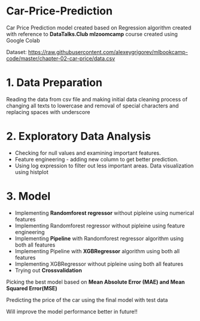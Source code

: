 # Car-Price-Prediction
Car Price Prediction model created based on Regression algorithm created with reference to **DataTalks.Club mlzoomcamp** course created using Google Colab


Dataset: https://raw.githubusercontent.com/alexeygrigorev/mlbookcamp-code/master/chapter-02-car-price/data.csv

# 1. **Data Preparation**

Reading the data from csv file and making initial data cleaning process of changing all texts to lowercase and removal of special characters and replacing spaces with underscore
      
# 2. **Exploratory Data Analysis**

* Checking for null values and examining important features.
* Feature engineering - adding new column to get better prediction.
* Using log expression to filter out  less important areas. Data visualization using histplot
      
# 3. **Model**
      
* Implementing **Randomforest regressor** without pipleine using numerical features   
* Implementing Randomforest regressor without pipleine using feature engineering     
* Implementing **Pipeline** with Randomforest regressor algorithm using both all features     
* Implementing Pipeline with **XGBRegressor** algorithm using both all features     
* Implementing XGBRegressor without pipleine using both all features
* Trying out **Crossvalidation**

      
 Picking the best model based on **Mean Absolute Error (MAE) and Mean Squared Error(MSE)**
 
 Predicting the price of the car using the final model with test data
 
 Will improve the model performance better in future!!
 
 

